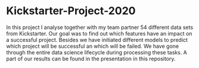 # Kickstarter-Project-2020

In this project I analyse together with my team partner 54 different data sets from Kickstarter. Our goal was to find out which features have an impact on a successful project. Besides we have initiated different models to predict which project will be successful an which will be failed. We have gone through the entire data science lifecycle during processing these tasks. A part of our results can be found in the presentation in this repository.
